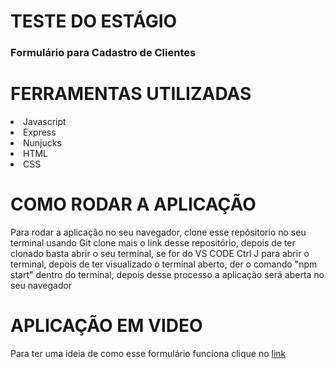 # TESTE DO ESTÁGIO

<h3>Formulário para Cadastro de Clientes</h3>

# FERRAMENTAS UTILIZADAS 

<li>Javascript</li>
<li>Express</li>
<li>Nunjucks</li>
<li>HTML</li>
<li>CSS</li>

# COMO RODAR A APLICAÇÃO

<p>Para rodar a aplicação no seu navegador, clone esse repósitorio no seu terminal usando Git clone mais o link desse 
repositório, depois de ter clonado basta abrir o seu terminal, se for do VS CODE Ctrl J para abrir o terminal, depois 
de ter visualizado o terminal aberto, der o comando "npm start" dentro do terminal, depois desse processo a aplicação será aberta no seu navegador</p>

# APLICAÇÃO EM VIDEO 

<p>Para ter uma ideia de como esse formulário funciona clique no <a href="https://youtu.be/B_mNJbgPXb8" target="_blank">link</a></p>


